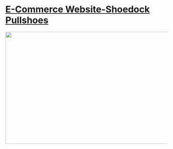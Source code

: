 # <a href="https://agreeable-wave-097b0d410.1.azurestaticapps.net/index.html">E-Commerce Website-Shoedock Pullshoes</a>

<a href="https://futurereadytalent.in/"><p align= "center"><img src="https://github.com/ROHAN0011/Microsoft-Future-Ready-Talent-Internship-Project/blob/5ae1e52f4f4236d8ca92ea9189794835ce087467/FRT.jpeg" width="700" height= "350"></p></a>  
